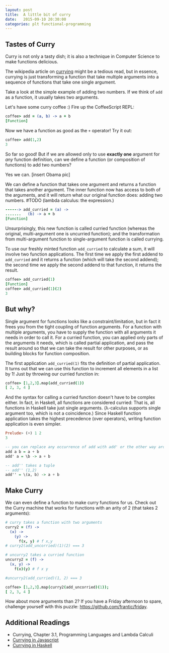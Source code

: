 ```yaml
---
layout: post
title:  A little bit of curry
date:   2015-09-10 20:30:00
categories: plt functional-programming
---
```


## Tastes of Curry

Curry is not only a tasty dish; it is also a technique in Computer Science to make functions delicious.

The wikipedia article on [currying](https://en.wikipedia.org/wiki/Currying) might be a tedious read, but in essence, currying is just transforming a function that take multiple arguments into a sequence of functions that take one single argument.

Take a look at the simple example of adding two numbers. If we think of `add` as a function, it usually takes two arguments.

Let's have some curry coffee :) Fire up the CoffeeScript REPL:

``` coffee
coffee> add = (a, b) -> a + b
[Function]
```

Now we have a function as good as the `+` operator! Try it out:

``` coffee
coffee> add(1,2)
3
```

So far so good! But if we are allowed only to use **exactly one** argument for *any* function definition, can we define a function (or composition of functions) to add two numbers?

Yes we can. [insert Obama pic]

We can define a function that takes one argument and returns a function that takes another argument. The inner function now has access to both of the arguments, and it will return what our original function does: adding two numbers. #TODO (lambda calculus: the expression.)

``` coffee
------> add_curried = (a) ->
.......   (b) -> a + b
[Function]
```

Unsurprisingly, this new function is called curried function (whereas the original, multi-argument one is uncurried function); and the transformation from multi-argument function to single-argument function is called currying.

To use our freshly minted function `add_curried` to calculate a sum, it will involve two function applications. The first time we apply the first addend to `add_curried` and it returns a function (which will take the second addend); the second time we apply the second addend to that function, it returns the result.

``` coffee
coffee> add_curried(1)
[Function]
coffee> add_curried(1)(2)
3
```

## But why?

Single argument for functions looks like a constraint/limitation, but in fact it frees you from the tight coupling of function arguments. For a function with multiple arguments, you have to supply the function with all arguments it needs in order to call it. For a curried function, you can applied only parts of the arguments it needs, which is called partial application, and pass the result around so that we can take the result for other purposes, or as building blocks for function composition.

The first application `add_curried(1)` fits the definition of partial application. It turns out that we can use this function to increment all elements in a list by 1! Just by throwing our curried function in:

``` coffee
coffee> [1,2,3].map(add_curried(1))
[ 2, 3, 4 ]
```

And the syntax for calling a curried function doesn't have to be complex either. In fact, in Haskell, all functions are considered curried: That is, all functions in Haskell take just single arguments. (λ-calculus supports single argument too, which is not a coincidence.) Since Haskell function application takes the highest precedence (over operators), writing function application is even simpler.

``` haskell
Prelude> (+) 1 2
3

-- you can replace any occurrence of add with add' or the other way around
add a b = a + b
add' a = \b -> a + b

-- add'' takes a tuple
-- add'' (1,2)
add'' = \(a, b) -> a + b
```

## Make Curry

We can even define a function to make curry functions for us. Check out the Curry machine that works for functions with an arity of 2 (that takes 2 arguments):

``` coffee
# curry takes a function with two arguments
curry2 = (f) ->
  (x) ->
    (y) ->
      f(x, y) # f x,y
# curry2(add_uncorried)(1)(2) === 3

# uncurry2 takes a curried function
uncurry2 = (f) ->
  (x, y) ->
    f(x)(y) # f x y

#uncurry2(add_curried)(1, 2) === 3
```

``` coffee
coffee> [1,2,3].map(curry2(add_uncorried)(1));
[ 2, 3, 4 ]
```
How about more arguments than 2? If you have a Friday afternoon to spare, challenge yourself with this puzzle: https://github.com/frantic/friday.

## Additional Readings

- Currying, Chapter 3.1, Programming Languages and Lambda Calculi
- [Currying in Javascript](http://slides.com/gsklee/functional-programming-in-5-minutes#/)
- [Currying in Haskell](https://wiki.haskell.org/Currying)
